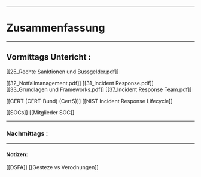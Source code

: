

___

# Zusammenfassung








----

## Vormittags Untericht : 



[[25_Rechte Sanktionen und Bussgelder.pdf]]


[[32_Notfallmanagement.pdf]]
[[31_Incident Response.pdf]]
[[33_Grundlagen und Frameworks.pdf]]
[[37_Incident Response Team.pdf]]

[[CERT (CERT-Bund) (CertS)]]
[[NIST Incident Response Lifecycle]]

[[SOCs]]
[[Mitglieder SOC]]




----

### Nachmittags :







___

#### Notizen: 
[[DSFA]]
[[Gesteze vs Verodnungen]]
